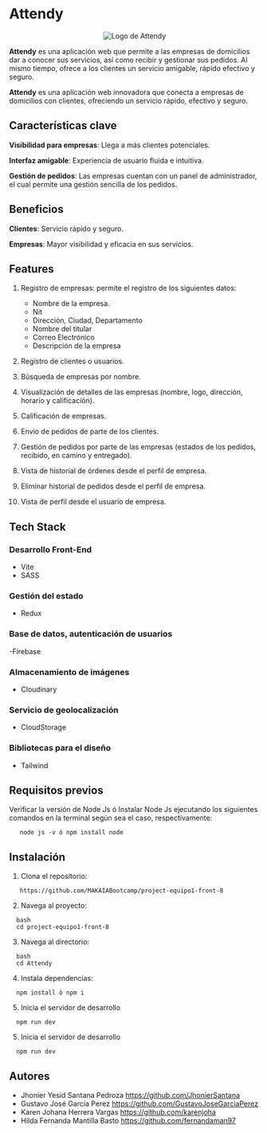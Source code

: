 # Attendy

<p align="center">
  <img src="https://github.com/user-attachments/assets/79870fb0-105d-46b7-946c-4ef2fe49b158" alt="Logo de Attendy" />
</p> 


**Attendy** es una aplicación web que permite a las empresas de domicilios dar a conocer sus servicios, así como recibir y gestionar sus pedidos. Al mismo tiempo, ofrece a los clientes un servicio amigable, rápido efectivo y seguro.

**Attendy** es una aplicación web innovadora que conecta a empresas de domicilios con clientes, ofreciendo un servicio rápido, efectivo y seguro.

## Características clave

**Visibilidad para empresas**: Llega a más clientes potenciales.

**Interfaz amigable**: Experiencia de usuario fluida e intuitiva. 

**Gestión de pedidos**: Las empresas cuentan con un panel de administrador, el cual permite una gestión sencilla de los pedidos.

## Beneficios

**Clientes**: Servicio rápido y seguro.

**Empresas**: Mayor visibilidad y eficacia en sus servicios.

## Features
1. Registro de empresas: permite el registro de los siguientes datos:
   - Nombre de la empresa.
   - Nit
   - Dirección, Ciudad, Departamento
   - Nombre del titular
   - Correo Electrónico
   - Descripción de la empresa
 
2. Registro de clientes o usuarios.
3. Búsqueda de empresas por nombre.
4. Visualización de detalles de las empresas (nombre, logo, dirección, horario y calificación).
5. Calificación de empresas.
6. Envío de pedidos de parte de los clientes.
7. Gestión de pedidos por parte de las empresas (estados de los pedidos, recibido, en camino y entregado).
8. Vista de historial de órdenes desde el perfil de empresa.
9. Eliminar historial de pedidos desde el perfil de empresa.
10. Vista de perfil desde el usuario de empresa.

## Tech Stack
### Desarrollo Front-End
- Vite
- SASS
### Gestión del estado
- Redux
### Base de datos, autenticación de usuarios
-Firebase 
### Almacenamiento de imágenes
- Cloudinary
### Servicio de geolocalización 
- CloudStorage
### Bibliotecas para el diseño
- Tailwind


## Requisitos previos
Verificar la versión de Node Js ó Instalar Node Js ejecutando los siguientes comandos en la terminal según sea el caso, respectivamente:
```
   node js -v ó npm install node
```

## Instalación


1. Clona el repositorio:
```
   https://github.com/MAKAIABootcamp/project-equipo1-front-8
```
2. Navega al proyecto:
```
  bash
  cd project-equipo1-front-8
```

3. Navega al directorio:
```
  bash
  cd Attendy
```
4. Instala dependencias: 
```
  npm install ó npm i
```
5. Inicia el servidor de desarrollo 
```
  npm run dev
```
5. Inicia el servidor de desarrollo 
```
  npm run dev
```

## Autores
- Jhonier Yesid Santana Pedroza https://github.com/JhonierSantana
- Gustavo José García Perez https://github.com/GustavoJoseGarciaPerez
- Karen Johana Herrera Vargas https://github.com/karenjoha
- Hilda Fernanda Mantilla Basto https://github.com/fernandaman97
